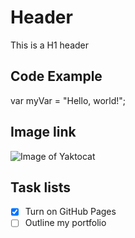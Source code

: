# Header
This is a H1 header

## Code Example
 
var myVar = "Hello, world!";

## Image link

![Image of Yaktocat](https://octodex.github.com/images/yaktocat.png)

## Task lists

- [x] Turn on GitHub Pages
- [ ] Outline my portfolio
